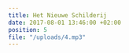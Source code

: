 ```yaml
---
title: Het Nieuwe Schilderij
date: 2017-08-01 13:46:00 +02:00
position: 5
file: "/uploads/4.mp3"
---
```


